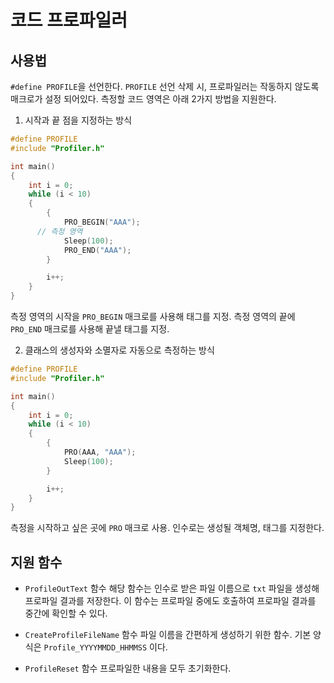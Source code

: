 # 코드 프로파일러

## 사용법
`#define PROFILE`을 선언한다. 
`PROFILE` 선언 삭제 시, 프로파일러는 작동하지 않도록 매크로가 설정 되어있다.
측정할 코드 영역은 아래 2가지 방법을 지원한다.

1. 시작과 끝 점을 지정하는 방식
```c++
#define PROFILE
#include "Profiler.h"

int main()
{
	int i = 0;
	while (i < 10)
	{
		{
			PRO_BEGIN("AAA");
      // 측정 영역
			Sleep(100);
			PRO_END("AAA");
		}

		i++;
	}
}
```
측정 영역의 시작을 `PRO_BEGIN` 매크로를 사용해 태그를 지정.
측정 영역의 끝에 `PRO_END` 매크로를 사용해 끝낼 태그를 지정.

2. 클래스의 생성자와 소멸자로 자동으로 측정하는 방식
```c++
#define PROFILE
#include "Profiler.h"

int main()
{
	int i = 0;
	while (i < 10)
	{
		{
			PRO(AAA, "AAA");
			Sleep(100);
		}

		i++;
	}
}
```
측정을 시작하고 싶은 곳에 `PRO` 매크로 사용. 인수로는 생성될 객체명, 태그를 지정한다.

## 지원 함수

- `ProfileOutText` 함수
해당 함수는 인수로 받은 파일 이름으로 `txt` 파일을 생성해 프로파일 결과를 저장한다.
이 함수는 프로파일 중에도 호출하여 프로파일 결과를 중간에 확인할 수 있다.

- `CreateProfileFileName` 함수
파일 이름을 간편하게 생성하기 위한 함수. 기본 양식은 `Profile_YYYYMMDD_HHMMSS` 이다.

- `ProfileReset` 함수
프로파일한 내용을 모두 초기화한다.


